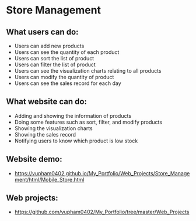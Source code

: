 # Store Management

## What users can do:
  - Users can add new products
  - Users can see the quantity of each product
  - Users can sort the list of product
  - Users can filter the list of product
  - Users can see the visualization charts relating to all products
  - Users can modify the quantity of product
  - Users can see the sales record for each day

## What website can do:
  - Adding and showing the information of products
  - Doing some features such as sort, filter, and modify products
  - Showing the visualization charts
  - Showing the sales record
  - Notifying users to know which product is low stock

## Website demo:
  - https://vupham0402.github.io/My_Portfolio/Web_Projects/Store_Management/html/Mobile_Store.html

## Web projects:
  - https://github.com/vupham0402/My_Portfolio/tree/master/Web_Projects
